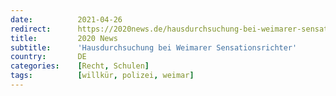 ```yaml
---
date:          2021-04-26
redirect:      https://2020news.de/hausdurchsuchung-bei-weimarer-sensationsrichter/
title:         2020 News
subtitle:      'Hausdurchsuchung bei Weimarer Sensationsrichter'
country:       DE
categories:    [Recht, Schulen]
tags:          [willkür, polizei, weimar]
---
```

